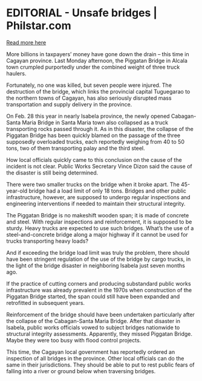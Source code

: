 # EDITORIAL - Unsafe bridges | Philstar.com

[Read more here](https://www.philstar.com/opinion/2025/10/09/2478477/editorial-unsafe-bridges)

More billions in taxpayers’ money have gone down the drain – this time in Cagayan province. Last Monday afternoon, the Piggatan Bridge in Alcala town crumpled purportedly under the combined weight of three truck haulers.

Fortunately, no one was killed, but seven people were injured. The destruction of the bridge, which links the provincial capital Tuguegarao to the northern towns of Cagayan, has also seriously disrupted mass transportation and supply delivery in the province.

On Feb. 28 this year in nearly Isabela province, the newly opened Cabagan-Santa Maria Bridge in Santa Maria town also collapsed as a truck transporting rocks passed through it. As in this disaster, the collapse of the Piggatan Bridge has been quickly blamed on the passage of the three supposedly overloaded trucks, each reportedly weighing from 40 to 50 tons, two of them transporting palay and the third steel.

How local officials quickly came to this conclusion on the cause of the incident is not clear. Public Works Secretary Vince Dizon said the cause of the disaster is still being determined.

There were two smaller trucks on the bridge when it broke apart. The 45-year-old bridge had a load limit of only 18 tons. Bridges and other public infrastructure, however, are supposed to undergo regular inspections and engineering interventions if needed to maintain their structural integrity.

The Piggatan Bridge is no makeshift wooden span; it is made of concrete and steel. With regular inspections and reinforcement, it is supposed to be sturdy. Heavy trucks are expected to use such bridges. What’s the use of a steel-and-concrete bridge along a major highway if it cannot be used for trucks transporting heavy loads?

And if exceeding the bridge load limit was truly the problem, there should have been stringent regulation of the use of the bridge by cargo trucks, in the light of the bridge disaster in neighboring Isabela just seven months ago.

If the practice of cutting corners and producing substandard public works infrastructure was already prevalent in the 1970s when construction of the Piggatan Bridge started, the span could still have been expanded and retrofitted in subsequent years.

Reinforcement of the bridge should have been undertaken particularly after the collapse of the Cabagan-Santa Maria Bridge. After that disaster in Isabela, public works officials vowed to subject bridges nationwide to structural integrity assessments. Apparently, they missed Piggatan Bridge. Maybe they were too busy with flood control projects.

This time, the Cagayan local government has reportedly ordered an inspection of all bridges in the province. Other local officials can do the same in their jurisdictions. They should be able to put to rest public fears of falling into a river or ground below when traversing bridges.